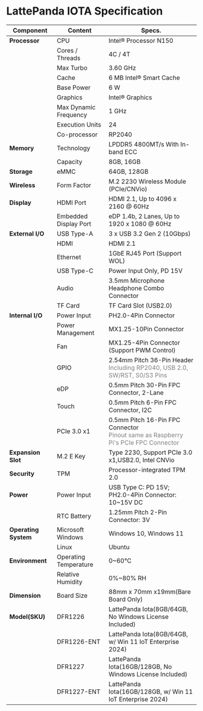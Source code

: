 # LattePanda IOTA Specification

| **Component**        | **Content**           | **Specs.**                                                   |
| -------------------- | --------------------- | ------------------------------------------------------------ |
| **Processor**        | CPU                   | Intel® Processor N150                                        |
|                      | Cores / Threads       | 4C / 4T                                                      |
|                      | Max Turbo             | 3.60 GHz                                                     |
|                      | Cache                 | 6 MB Intel® Smart Cache                                      |
|                      | Base Power            | 6 W                                                          |
|                      | Graphics              | Intel® Graphics                                              |
|                      | Max Dynamic Frequency | 1 GHz                                                        |
|                      | Execution Units       | 24                                                           |
|                      | Co-processor          | RP2040                                                       |
| **Memory**           | Technology            | LPDDR5 4800MT/s With In-band ECC                             |
|                      | Capacity              | 8GB, 16GB                                                    |
| **Storage**          | eMMC                  | 64GB, 128GB                                                  |
| **Wireless**         | Form Factor           | M.2 2230 Wireless Module (PCIe/CNVio)                        |
| **Display**          | HDMI Port             | HDMI 2.1, Up to 4096 x 2160 @ 60Hz                           |
|                      | Embedded Display Port | eDP 1.4b, 2 Lanes, Up to 1920 x 1080 @ 60Hz                  |
| **External I/O**     | USB Type-A            | 3 x USB 3.2 Gen 2 (10Gbps)                                   |
|                      | HDMI                  | HDMI 2.1                                                     |
|                      | Ethernet              | 1GbE RJ45 Port (Support WOL)                                 |
|                      | USB Type-C            | Power Input Only, PD 15V                                     |
|                      | Audio                 | 3.5mm Microphone Headphone Combo Connector                   |
|                      | TF Card               | TF Card Slot (USB2.0)                                        |
| **Internal I/O**     | Power Input           | PH2.0-4Pin Connector                                         |
|                      | Power Management      | MX1.25-10Pin Connector                                       |
|                      | Fan                   | MX1.25-4Pin Connector (Support PWM Control)                  |
|                      | GPIO                  | 2.54mm Pitch 36-Pin Header<br><span style="color:grey">Including RP2040, USB 2.0, SW/RST, S0/S3 Pins<span> |
|                      | eDP                   | 0.5mm Pitch 30-Pin FPC Connector, 2-Lane                     |
|                      | Touch                 | 0.5mm Pitch 6-Pin FPC Connector, I2C                         |
|                      | PCIe 3.0 x1           | 0.5mm Pitch 16-Pin FPC Connector<br/><span style="color:grey">Pinout same as Raspberry Pi's PCIe FPC Connector<span> |
| **Expansion Slot**   | M.2 E Key             | Type 2230, Support PCIe 3.0 x1,USB2.0, Intel CNVio           |
| **Security**         | TPM                   | Processor-integrated TPM 2.0                                 |
| **Power**            | Power Input           | USB Type C: PD 15V;<br/>PH2.0-4Pin Connector: 10~15V DC      |
|                      | RTC Battery           | 1.25mm Pitch 2-Pin Connector: 3V                             |
| **Operating System** | Microsoft Windows     | Windows 10, Windows 11                                       |
|                      | Linux                 | Ubuntu                                                       |
| **Environment**      | Operating Temperature | 0~60℃                                                        |
|                      | Relative Humidity     | 0%~80% RH                                                    |
| **Dimension**        | Board Size            | 88mm x 70mm x19mm(Bare Board Only)                           |
| **Model(SKU)**       | DFR1226               | LattePanda Iota(8GB/64GB, No Windows License Included)       |
|                      | DFR1226-ENT           | LattePanda Iota(8GB/64GB, w/ Win 11 IoT Enterprise 2024)     |
|                      | DFR1227               | LattePanda Iota(16GB/128GB, No Windows License Included)     |
|                      | DFR1227-ENT           | LattePanda Iota(16GB/128GB, w/ Win 11 IoT Enterprise 2024)   |